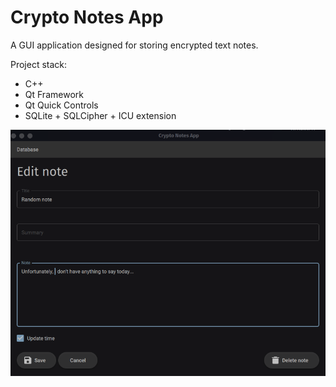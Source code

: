 # Crypto Notes App
A GUI application designed for storing encrypted text notes.

Project stack:
* C++
* Qt Framework
* Qt Quick Controls
* SQLite + SQLCipher + ICU extension

![Program screenshot](crypto-notes.png)